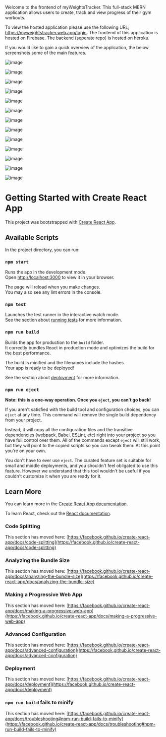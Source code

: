 Welcome to the frontend of myWeightsTracker. This full-stack MERN application allows users to create, track and view progress of their gym workouts.

To view the hosted application please use the following URL; https://myweightstracker.web.app/login. The frontend of this application is hosted on Firebase. The backend (seperate repo) is hosted on heroku. 

If you would like to gain a quick overview of the application, the below screenshots some of the main features. 

![image](https://user-images.githubusercontent.com/99369057/214873409-8e663b60-dfc9-4bf0-a1dc-d7383b69d139.png)

![image](https://user-images.githubusercontent.com/99369057/214873546-13813a4a-1693-4fe2-8ca2-41c8e5892c89.png)

![image](https://user-images.githubusercontent.com/99369057/214873594-6d0fa0cc-dd45-4723-8a1b-0d3bc302f1ce.png)

![image](https://user-images.githubusercontent.com/99369057/214873624-e3c631c4-0747-49ec-85e5-9b3447a5f8e1.png)

![image](https://user-images.githubusercontent.com/99369057/214873655-4c8300ba-192e-4105-b502-470947ef0d94.png)

![image](https://user-images.githubusercontent.com/99369057/214873701-0373357c-d874-4d05-b91c-bb5263b6d0ec.png)

![image](https://user-images.githubusercontent.com/99369057/214873732-718e3ce4-af4c-4232-8116-3d67c41531bb.png)

![image](https://user-images.githubusercontent.com/99369057/214873781-5f00fb3e-2ab8-492b-83dc-8751875b8e13.png)

![image](https://user-images.githubusercontent.com/99369057/214873809-99ea580f-c664-4fda-9b5d-b8d5d8b22032.png)

![image](https://user-images.githubusercontent.com/99369057/214873836-0bbc1636-d9d3-45ed-a9e6-47af29727af1.png)

![image](https://user-images.githubusercontent.com/99369057/215341977-c2160441-f914-4b78-b1c9-df471991b532.png)

![image](https://user-images.githubusercontent.com/99369057/214873973-d7fd383f-80f1-4203-89ed-904ec9348a13.png)

![image](https://user-images.githubusercontent.com/99369057/214874007-e4db1d16-b05e-4b8e-97a4-d37db0150d7d.png)

# Getting Started with Create React App

This project was bootstrapped with [Create React App](https://github.com/facebook/create-react-app).

## Available Scripts

In the project directory, you can run:

### `npm start`

Runs the app in the development mode.\
Open [http://localhost:3000](http://localhost:3000) to view it in your browser.

The page will reload when you make changes.\
You may also see any lint errors in the console.

### `npm test`

Launches the test runner in the interactive watch mode.\
See the section about [running tests](https://facebook.github.io/create-react-app/docs/running-tests) for more information.

### `npm run build`

Builds the app for production to the `build` folder.\
It correctly bundles React in production mode and optimizes the build for the best performance.

The build is minified and the filenames include the hashes.\
Your app is ready to be deployed!

See the section about [deployment](https://facebook.github.io/create-react-app/docs/deployment) for more information.

### `npm run eject`

**Note: this is a one-way operation. Once you `eject`, you can't go back!**

If you aren't satisfied with the build tool and configuration choices, you can `eject` at any time. This command will remove the single build dependency from your project.

Instead, it will copy all the configuration files and the transitive dependencies (webpack, Babel, ESLint, etc) right into your project so you have full control over them. All of the commands except `eject` will still work, but they will point to the copied scripts so you can tweak them. At this point you're on your own.

You don't have to ever use `eject`. The curated feature set is suitable for small and middle deployments, and you shouldn't feel obligated to use this feature. However we understand that this tool wouldn't be useful if you couldn't customize it when you are ready for it.

## Learn More

You can learn more in the [Create React App documentation](https://facebook.github.io/create-react-app/docs/getting-started).

To learn React, check out the [React documentation](https://reactjs.org/).

### Code Splitting

This section has moved here: [https://facebook.github.io/create-react-app/docs/code-splitting](https://facebook.github.io/create-react-app/docs/code-splitting)

### Analyzing the Bundle Size

This section has moved here: [https://facebook.github.io/create-react-app/docs/analyzing-the-bundle-size](https://facebook.github.io/create-react-app/docs/analyzing-the-bundle-size)

### Making a Progressive Web App

This section has moved here: [https://facebook.github.io/create-react-app/docs/making-a-progressive-web-app](https://facebook.github.io/create-react-app/docs/making-a-progressive-web-app)

### Advanced Configuration

This section has moved here: [https://facebook.github.io/create-react-app/docs/advanced-configuration](https://facebook.github.io/create-react-app/docs/advanced-configuration)

### Deployment

This section has moved here: [https://facebook.github.io/create-react-app/docs/deployment](https://facebook.github.io/create-react-app/docs/deployment)

### `npm run build` fails to minify

This section has moved here: [https://facebook.github.io/create-react-app/docs/troubleshooting#npm-run-build-fails-to-minify](https://facebook.github.io/create-react-app/docs/troubleshooting#npm-run-build-fails-to-minify)
